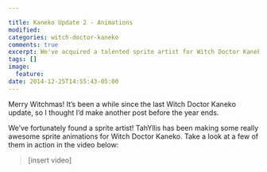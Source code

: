 ```yaml
---

title: Kaneko Update 2 - Animations
modified:
categories: witch-doctor-kaneko
comments: true
excerpt: We've acquired a talented sprite artist for Witch Doctor Kaneko.
tags: []
image:
  feature:
date: 2014-12-25T14:55:43-05:00
---
```

Merry Witchmas! It’s been a while since the last Witch Doctor Kaneko update, so I thought I’d make another post before the year ends.

We’ve fortunately found a sprite artist! TahYllis has been making some really awesome sprite animations for Witch Doctor Kaneko. Take a look at a few of them in action in the video below:

> [insert video]
